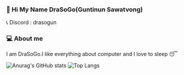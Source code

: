 ### 👋 Hi My Name DraSoGo(Guntinun Sawatvong)

📞 Discord : drasogun
### 💻 About me

I am DraSoGo.I like everything about computer and I love to sleep 😴

![Anurag's GitHub stats](https://github-readme-stats.vercel.app/api?username=DraSoGo&show_icons=true&theme=midnight-purple)
![Top Langs](https://github-readme-stats.vercel.app/api/top-langs/?username=DraSoGo&exclude_repo=github-readme-stats,anuraghazra.github.io)
<!--
**DraSoGo/DraSoGo** is a ✨ _special_ ✨ repository because its `README.md` (this file) appears on your GitHub profile.

Here are some ideas to get you started:

- 🔭 I’m currently working on ...
- 🌱 I’m currently learning ...
- 👯 I’m looking to collaborate on ...
- 🤔 I’m looking for help with ...
- 💬 Ask me about ...
- 📫 How to reach me: ...
- 😄 Pronouns: ...
- ⚡ Fun fact: ...
-->
